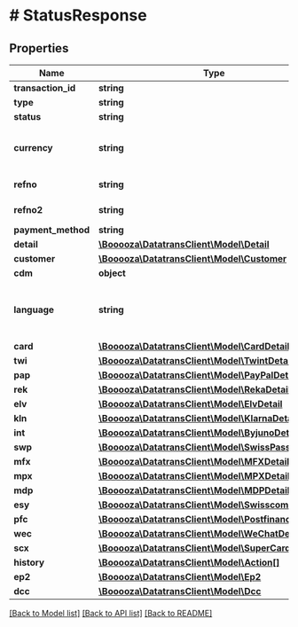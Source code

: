 # # StatusResponse

## Properties

Name | Type | Description | Notes
------------ | ------------- | ------------- | -------------
**transaction_id** | **string** | The transactionId received after an authorization. | [optional]
**type** | **string** |  | [optional]
**status** | **string** |  | [optional]
**currency** | **string** | 3 letter &lt;a href&#x3D;&#39;https://en.wikipedia.org/wiki/ISO_4217&#39; target&#x3D;&#39;_blank&#39;&gt;ISO-4217&lt;/a&gt; character code. For example &#x60;CHF&#x60; or &#x60;USD&#x60; | [optional]
**refno** | **string** | The merchant&#39;s reference number. It should be unique for each transaction. | [optional]
**refno2** | **string** | Optional customer&#39;s reference number. Supported by some payment methods or acquirers. | [optional]
**payment_method** | **string** |  | [optional]
**detail** | [**\Booooza\DatatransClient\Model\Detail**](Detail.md) |  | [optional]
**customer** | [**\Booooza\DatatransClient\Model\Customer**](Customer.md) |  | [optional]
**cdm** | **object** | The response of the cybersource decision manager. | [optional]
**language** | **string** | The language (language code) in which the payment was presented to the cardholder. The &lt;a href&#x3D;&#39;https://en.wikipedia.org/wiki/List_of_ISO_639-1_codes&#39; target&#x3D;&#39;_blank&#39;&gt;ISO-639-1&lt;/a&gt; two letter language codes listed above are supported | [optional]
**card** | [**\Booooza\DatatransClient\Model\CardDetail**](CardDetail.md) |  | [optional]
**twi** | [**\Booooza\DatatransClient\Model\TwintDetail**](TwintDetail.md) |  | [optional]
**pap** | [**\Booooza\DatatransClient\Model\PayPalDetail**](PayPalDetail.md) |  | [optional]
**rek** | [**\Booooza\DatatransClient\Model\RekaDetail**](RekaDetail.md) |  | [optional]
**elv** | [**\Booooza\DatatransClient\Model\ElvDetail**](ElvDetail.md) |  | [optional]
**kln** | [**\Booooza\DatatransClient\Model\KlarnaDetail**](KlarnaDetail.md) |  | [optional]
**int** | [**\Booooza\DatatransClient\Model\ByjunoDetail**](ByjunoDetail.md) |  | [optional]
**swp** | [**\Booooza\DatatransClient\Model\SwissPassDetail**](SwissPassDetail.md) |  | [optional]
**mfx** | [**\Booooza\DatatransClient\Model\MFXDetail**](MFXDetail.md) |  | [optional]
**mpx** | [**\Booooza\DatatransClient\Model\MPXDetail**](MPXDetail.md) |  | [optional]
**mdp** | [**\Booooza\DatatransClient\Model\MDPDetail**](MDPDetail.md) |  | [optional]
**esy** | [**\Booooza\DatatransClient\Model\SwisscomPayDetail**](SwisscomPayDetail.md) |  | [optional]
**pfc** | [**\Booooza\DatatransClient\Model\PostfinanceDetail**](PostfinanceDetail.md) |  | [optional]
**wec** | [**\Booooza\DatatransClient\Model\WeChatDetail**](WeChatDetail.md) |  | [optional]
**scx** | [**\Booooza\DatatransClient\Model\SuperCard**](SuperCard.md) |  | [optional]
**history** | [**\Booooza\DatatransClient\Model\Action[]**](Action.md) |  | [optional]
**ep2** | [**\Booooza\DatatransClient\Model\Ep2**](Ep2.md) |  | [optional]
**dcc** | [**\Booooza\DatatransClient\Model\Dcc**](Dcc.md) |  | [optional]

[[Back to Model list]](../../README.md#models) [[Back to API list]](../../README.md#endpoints) [[Back to README]](../../README.md)
